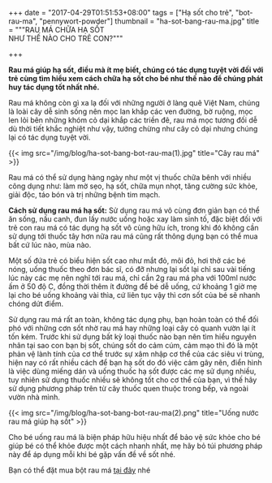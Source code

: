 +++
date = "2017-04-29T01:51:53+08:00"
tags = ["Hạ sốt cho trẻ", "bot-rau-ma", "pennywort-powder"]
thumbnail = "ha-sot-bang-rau-ma.jpg"
title = """RAU MÁ CHỮA HẠ SỐT   
NHƯ THẾ NÀO CHO TRẺ CON?"""

+++
 
**Rau má giúp hạ sốt, điều mà ít mẹ biết, chúng có tác dụng tuyệt vời đối với trẻ cùng tìm hiểu xem cách chữa hạ sốt cho bé như thế nào để chúng phát huy tác dụng tốt nhất nhé.**<!--more-->

Rau má không còn gì xa lạ đối với những người ở làng quê Việt Nam, chúng là loài cây dễ sinh sống nên mọc lan khắp các ven đường, bờ ruộng, mọc len lỏi bên những khóm cỏ dại khắp các triền đê, rau má mọc tương đối dễ dù thời tiết khắc nghiệt như vậy, tưởng chừng như cây cỏ dại nhưng chúng lại có tác dụng tuyệt vời.

{{< img src="/img/blog/ha-sot-bang-bot-rau-ma(1).jpg" title="Cây rau má" >}} 

Rau má có thể sử dụng hàng ngày như một vị thuốc chữa bênh với nhiều công dụng như: làm mờ sẹo, hạ sốt, chữa mụn nhọt, tăng cường sức khỏe, giải độc, táo bón và trị những bệnh tim mạch.

**Cách sử dụng rau má hạ sốt:** Sử dụng rau má vô cùng đơn giản bạn có thể ăn sống, nấu canh, đun lấy nước uống hoặc xay làm sinh tố, đặc biệt đối với trẻ con rau má có tác dụng hạ sốt vô cùng hữu ích, trong khi đó không cần sử dụng tới thuốc tây hơn nữa rau má cũng rất thông dụng bạn có thể mua bất cứ lúc nào, mùa nào.

Một số đứa trẻ có biểu hiện sốt cao như mắt đỏ, môi đỏ, hơi thở các bé nóng, uống thuốc theo đơn bác sĩ, có  đỡ nhưng lại sốt lại chỉ sau vài tiếng lúc này các mẹ nên nghĩ tới rau má, chỉ cần 2g rau má pha với 100ml nước ấm ở 50 độ C, đồng thời thêm ít đường để bé dễ uống, cứ khoảng 1 giờ mẹ lại cho bé uống khoảng vài thìa, cứ liên tục vậy thì cơn sốt của bé sẽ nhanh chóng dứt điểm.

Sử dụng rau má rất an toàn, không tác dụng phụ, bạn hoàn toàn có thể đối phó với những cơn sốt nhờ rau má hay những loại cây cỏ quanh vườn lại ít tốn kém. Trước khi sử dụng bất kỳ loại thuốc nào bạn nên tìm hiểu nguyên nhân tại sao con bạn bị sốt, chúng sốt do cảm cúm, cảm mạo thì đó là một phản vệ lành tính của cơ thể trước sự xâm nhập cơ thể của các siêu vi trùng, hiện nay có rất nhiều cách để bạn hạ sốt do đó việc cảm gây nên, điển hình là việc dùng miếng dán và uống thuốc hạ sốt được các mẹ sử dụng nhiều, tuy nhiên sử dụng thuốc nhiều sẽ không tốt cho cơ thể của bạn, vì thế hãy sử dụng phương pháp trên từ cây thuốc quen thuộc trong bếp, và ngoài vườn nhà mình.

{{< img src="/img/blog/ha-sot-bang-bot-rau-ma(2).png" title="Uống nước rau má giúp hạ sốt" >}} 

Cho bé uống rau má là biện pháp hữu hiệu nhất để bảo vệ sức khỏe cho bé giúp bé có thể khỏe được một cách nhanh nhất, mẹ hãy bỏ túi phương pháp này để áp dụng mỗi khi bé gặp vấn đề về sốt nhé.

Bạn có thể đặt mua bột rau má [tại đây](/san-pham/bot-rau-ma-100g/) nhé
